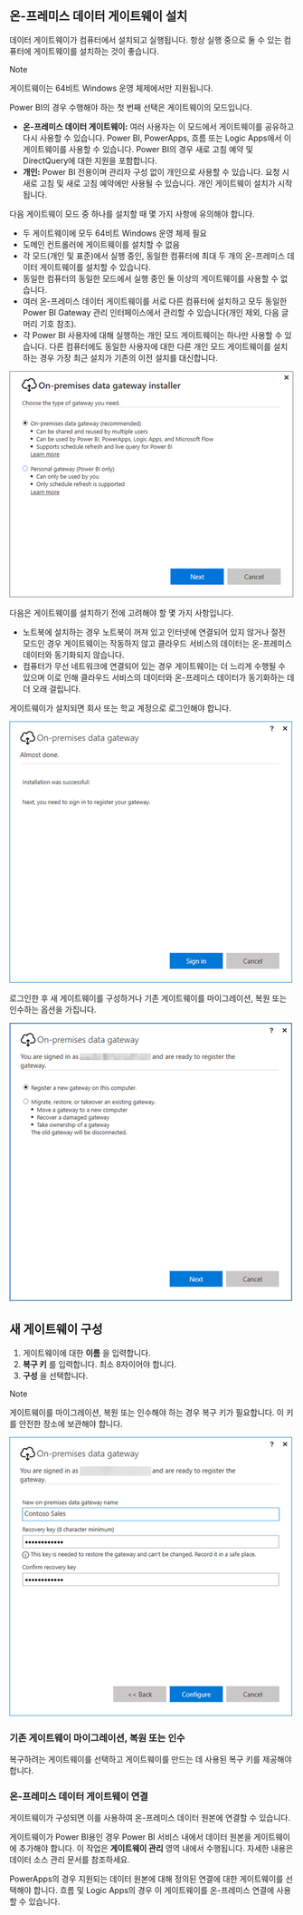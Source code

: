 ## <a name="install-the-on-premises-data-gateway"></a>온-프레미스 데이터 게이트웨이 설치
데이터 게이트웨이가 컴퓨터에서 설치되고 실행됩니다. 항상 실행 중으로 둘 수 있는 컴퓨터에 게이트웨이를 설치하는 것이 좋습니다.

> [!NOTE]
> 게이트웨이는 64비트 Windows 운영 체제에서만 지원됩니다.
> 
> 

Power BI의 경우 수행해야 하는 첫 번째 선택은 게이트웨이의 모드입니다.

* **온-프레미스 데이터 게이트웨이:** 여러 사용자는 이 모드에서 게이트웨이를 공유하고 다시 사용할 수 있습니다. Power BI, PowerApps, 흐름 또는 Logic Apps에서 이 게이트웨이를 사용할 수 있습니다. Power BI의 경우 새로 고침 예약 및 DirectQuery에 대한 지원을 포함합니다.
* **개인:** Power BI 전용이며 관리자 구성 없이 개인으로 사용할 수 있습니다. 요청 시 새로 고침 및 새로 고침 예약에만 사용될 수 있습니다. 개인 게이트웨이 설치가 시작됩니다.

다음 게이트웨이 모드 중 하나를 설치할 때 몇 가지 사항에 유의해야 합니다.

* 두 게이트웨이에 모두 64비트 Windows 운영 체제 필요
* 도메인 컨트롤러에 게이트웨이를 설치할 수 없음
* 각 모드(개인 및 표준)에서 실행 중인, 동일한 컴퓨터에 최대 두 개의 온-프레미스 데이터 게이트웨이를 설치할 수 있습니다. 
* 동일한 컴퓨터의 동일한 모드에서 실행 중인 둘 이상의 게이트웨이를 사용할 수 없습니다.
* 여러 온-프레미스 데이터 게이트웨이를 서로 다른 컴퓨터에 설치하고 모두 동일한 Power BI Gateway 관리 인터페이스에서 관리할 수 있습니다(개인 제외, 다음 글머리 기호 참조).
* 각 Power BI 사용자에 대해 실행하는 개인 모드 게이트웨이는 하나만 사용할 수 있습니다. 다른 컴퓨터에도 동일한 사용자에 대한 다른 개인 모드 게이트웨이를 설치하는 경우 가장 최근 설치가 기존의 이전 설치를 대신합니다.

![On-prem-data-gateway-install-powerbi](./media/gateway-onprem-install-include/on-prem-data-gateway-install-powerbi.png)

다음은 게이트웨이를 설치하기 전에 고려해야 할 몇 가지 사항입니다.

* 노트북에 설치하는 경우 노트북이 꺼져 있고 인터넷에 연결되어 있지 않거나 절전 모드인 경우 게이트웨이는 작동하지 않고 클라우드 서비스의 데이터는 온-프레미스 데이터와 동기화되지 않습니다.
* 컴퓨터가 무선 네트워크에 연결되어 있는 경우 게이트웨이는 더 느리게 수행될 수 있으며 이로 인해 클라우드 서비스의 데이터와 온-프레미스 데이터가 동기화하는 데 더 오래 걸립니다.

게이트웨이가 설치되면 회사 또는 학교 계정으로 로그인해야 합니다.

![On-prem-data-gateway-install-signin](./media/gateway-onprem-install-include/on-prem-data-gateway-install-signin.png)

로그인한 후 새 게이트웨이를 구성하거나 기존 게이트웨이를 마이그레이션, 복원 또는 인수하는 옵션을 가집니다.

![On-prem-data-gateway-install-register-recovery](./media/gateway-onprem-install-include/on-prem-data-gateway-install-register-recovery.png)

## <a name="configure-a-new-gateway"></a>새 게이트웨이 구성
1. 게이트웨이에 대한 **이름** 을 입력합니다.
2. **복구 키** 를 입력합니다. 최소 8자이어야 합니다.
3. **구성** 을 선택합니다.

> [!NOTE]
> 게이트웨이를 마이그레이션, 복원 또는 인수해야 하는 경우 복구 키가 필요합니다. 이 키를 안전한 장소에 보관해야 합니다.
> 
> 

![On-prem-data-gateway-install-recovery](./media/gateway-onprem-install-include/on-prem-data-gateway-install-recovery.png)

### <a name="migrate-restore-or-take-over-an-existing-gateway"></a>기존 게이트웨이 마이그레이션, 복원 또는 인수
복구하려는 게이트웨이를 선택하고 게이트웨이를 만드는 데 사용된 복구 키를 제공해야 합니다.

### <a name="on-premises-data-gateway-connected"></a>온-프레미스 데이터 게이트웨이 연결
게이트웨이가 구성되면 이를 사용하여 온-프레미스 데이터 원본에 연결할 수 있습니다.

게이트웨이가 Power BI용인 경우 Power BI 서비스 내에서 데이터 원본을 게이트웨이에 추가해야 합니다. 이 작업은 **게이트웨이 관리** 영역 내에서 수행됩니다. 자세한 내용은 데이터 소스 관리 문서를 참조하세요.

PowerApps의 경우 지원되는 데이터 원본에 대해 정의된 연결에 대한 게이트웨이를 선택해야 합니다. 흐름 및 Logic Apps의 경우 이 게이트웨이를 온-프레미스 연결에 사용할 수 있습니다.

